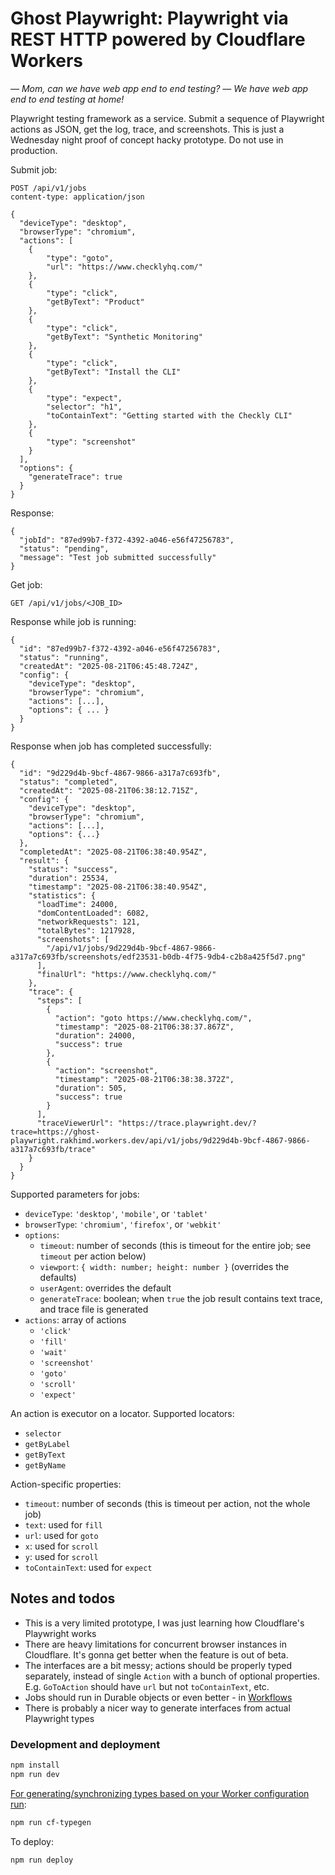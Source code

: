 # Ghost Playwright: Playwright via REST HTTP powered by Cloudflare Workers

*— Mom, can we have web app end to end testing?*
*— We have web app end to end testing at home!*

Playwright testing framework as a service. Submit a sequence of Playwright actions as JSON, get the log, trace, and screenshots. This is just a Wednesday night proof of concept hacky prototype. Do not use in production.

Submit job:

```
POST /api/v1/jobs
content-type: application/json

{
  "deviceType": "desktop",
  "browserType": "chromium",
  "actions": [
	{
        "type": "goto",
        "url": "https://www.checklyhq.com/"
    },
    {
        "type": "click",
        "getByText": "Product"
    },
    {
        "type": "click",
        "getByText": "Synthetic Monitoring"
    },
    {
        "type": "click",
        "getByText": "Install the CLI"
    },
    {
        "type": "expect",
        "selector": "h1",
        "toContainText": "Getting started with the Checkly CLI"
    },
    {
        "type": "screenshot"
    }
  ],
  "options": {
    "generateTrace": true
  }
}
```

Response:

```
{
  "jobId": "87ed99b7-f372-4392-a046-e56f47256783",
  "status": "pending",
  "message": "Test job submitted successfully"
}
```

Get job:

```
GET /api/v1/jobs/<JOB_ID>
```

Response while job is running:

```
{
  "id": "87ed99b7-f372-4392-a046-e56f47256783",
  "status": "running",
  "createdAt": "2025-08-21T06:45:48.724Z",
  "config": {
    "deviceType": "desktop",
    "browserType": "chromium",
    "actions": [...],
    "options": { ... }
  }
}
```

Response when job has completed successfully:

```
{
  "id": "9d229d4b-9bcf-4867-9866-a317a7c693fb",
  "status": "completed",
  "createdAt": "2025-08-21T06:38:12.715Z",
  "config": {
    "deviceType": "desktop",
    "browserType": "chromium",
    "actions": [...],
    "options": {...}
  },
  "completedAt": "2025-08-21T06:38:40.954Z",
  "result": {
    "status": "success",
    "duration": 25534,
    "timestamp": "2025-08-21T06:38:40.954Z",
    "statistics": {
      "loadTime": 24000,
      "domContentLoaded": 6082,
      "networkRequests": 121,
      "totalBytes": 1217928,
      "screenshots": [
        "/api/v1/jobs/9d229d4b-9bcf-4867-9866-a317a7c693fb/screenshots/edf23531-b0db-4f75-9db4-c2b8a425f5d7.png"
      ],
      "finalUrl": "https://www.checklyhq.com/"
    },
    "trace": {
      "steps": [
        {
          "action": "goto https://www.checklyhq.com/",
          "timestamp": "2025-08-21T06:38:37.867Z",
          "duration": 24000,
          "success": true
        },
        {
          "action": "screenshot",
          "timestamp": "2025-08-21T06:38:38.372Z",
          "duration": 505,
          "success": true
        }
      ],
      "traceViewerUrl": "https://trace.playwright.dev/?trace=https://ghost-playwright.rakhimd.workers.dev/api/v1/jobs/9d229d4b-9bcf-4867-9866-a317a7c693fb/trace"
    }
  }
}
```

Supported parameters for jobs:

- `deviceType`: `'desktop'`, `'mobile'`, or `'tablet'`
- `browserType`: `'chromium'`, `'firefox'`, or `'webkit'`
- `options`:
    - `timeout`: number of seconds (this is timeout for the entire job; see `timeout` per action below)
    - `viewport`: `{ width: number; height: number }` (overrides the defaults)
    - `userAgent`: overrides the default
    - `generateTrace`: boolean; when `true` the job result contains text trace, and trace file is generated
- `actions`: array of actions
    - `'click'`
    - `'fill'`
    - `'wait'`
    - `'screenshot'`
    - `'goto'`
    - `'scroll'`
    - `'expect'`

An action is executor on a locator. Supported locators:
- `selector`
- `getByLabel`
- `getByText`
- `getByName`

Action-specific properties:
- `timeout`: number of seconds (this is timeout per action, not the whole job)
- `text`: used for `fill`
- `url`: used for `goto`
- `x`: used for `scroll`
- `y`: used for `scroll`
- `toContainText`: used for `expect`

## Notes and todos

- This is a very limited prototype, I was just learning how Cloudflare's Playwright works
- There are heavy limitations for concurrent browser instances in Cloudflare. It's gonna get better when the feature is out of beta.
- The interfaces are a bit messy; actions should be properly typed separately, instead of single `Action` with a bunch of optional properties. E.g. `GoToAction` should have `url` but not `toContainText`, etc.
- Jobs should run in Durable objects or even better - in [Workflows](https://developers.cloudflare.com/workflows/)
- There is probably a nicer way to generate interfaces from actual Playwright types

### Development and deployment

```txt
npm install
npm run dev
```

[For generating/synchronizing types based on your Worker configuration run](https://developers.cloudflare.com/workers/wrangler/commands/#types):

```txt
npm run cf-typegen
```

To deploy:

```txt
npm run deploy
```

